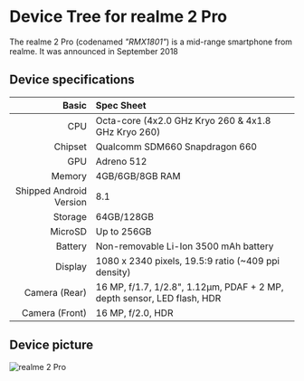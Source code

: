Device Tree for realme 2 Pro
===========================================

The realme 2 Pro (codenamed _"RMX1801"_) is a mid-range smartphone from realme.
It was announced in September 2018

## Device specifications

Basic   | Spec Sheet
-------:|:-------------------------
CPU     | Octa-core (4x2.0 GHz Kryo 260 & 4x1.8 GHz Kryo 260)
Chipset | Qualcomm SDM660 Snapdragon 660
GPU     | Adreno 512
Memory  | 4GB/6GB/8GB RAM
Shipped Android Version | 8.1
Storage | 64GB/128GB
MicroSD | Up to 256GB
Battery | Non-removable Li-Ion 3500 mAh battery
Display | 1080 x 2340 pixels, 19.5:9 ratio (~409 ppi density)
Camera (Rear)  | 16 MP, f/1.7, 1/2.8", 1.12µm, PDAF + 2 MP, depth sensor, LED flash, HDR
Camera (Front)  | 16 MP, f/2.0, HDR

## Device picture

![realme 2 Pro](https://static.realme.net/page/realme2pro/images/sec-banner-phone-02c8a9576e.png "realme 2 Pro")
